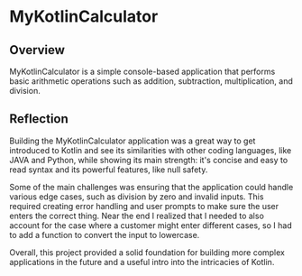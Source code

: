 # MyKotlinCalculator

## Overview
MyKotlinCalculator is a simple console-based application that performs basic arithmetic operations such as addition, subtraction, multiplication, and division.

## Reflection
Building the MyKotlinCalculator application was a great way to get introduced to Kotlin and see its similarities with other coding languages, like JAVA and Python, while showing its main strength: it's concise and easy to read syntax and its powerful features, like null safety.

Some of the main challenges was ensuring that the application could handle various edge cases, such as division by zero and invalid inputs. This required creating error handling and user prompts to make sure the user enters the correct thing. Near the end I realized that I needed to also account for the case where a customer might enter different cases, so I had to add a function to convert the input to lowercase.

Overall, this project provided a solid foundation for building more complex applications in the future and a useful intro into the intricacies of Kotlin.